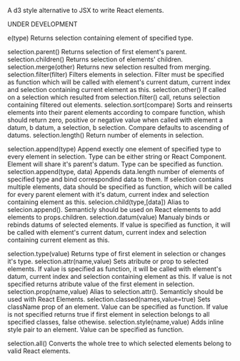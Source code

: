 A d3 style alternative to JSX to write React elements.

UNDER DEVELOPMENT

e(type)
  Returns selection containing element of specified type.

selection.parent()
  Returns selection of first element's parent.
selection.children()
  Returns selection of elements' children.
selection.merge(other)
  Returns new selection resulted from merging.
selection.filter(filter)
  Filters elements in selection. Filter must be specified as function which will be called with element's current datum, current index and selection containing current element as this.
selection.other()
  If called on a selection which resulted from selection.filter() call, retuns selection containing filtered out elements.
selection.sort(compare)
  Sorts and reinserts elements into their parent elements according to compare function, whish should return zero, positive or negative value when called with element a datum, b datum, a selection, b selection. Compare defaults to ascending of datums. 
selection.length()
  Return number of elements in selection.

selection.append(type)
  Append exectly one element of specified type to every element in selection. Type can be either string or React Component. Element will share it's parent's datum. Type can be specified as function.
selection.append(type, data)
  Appends data.length number of elements of specified type and bind correspondind data to them. If selection contains multiple elements, data should be specified as function, which will be called for every parent element with it's datum, current index and selection containing element as this.
selecion.child(type,[data])
  Alias to selecion.append(). Semanticly should be used on React elements to add elements to props.children.
selection.datum(value)
  Manualy binds or rebinds datums of selected elements. If value is specified as function, it will be called with element's current datum, current index and selection containing current element as this.


selection.type(value)
  Returns type of first element in selection or changes it's type.
selection.attr(name,value)
  Sets atribute or prop to selected elements. If value is specified as function, it will be called with element's datum, current index and selection containing element as this. If value is not specified returns atribute value of the first element in selection.
selection.prop(name,value)
  Alias to selection.attr(). Semanticly should be used with React Elements.
selection.classed(names,value=true)
  Sets className prop of an element. Value can be specified as function. If value is not specified returns true if first element in selection belongs to all specified classes, false othewise.
selection.style(name,value)
  Adds inline style pair to an element. Value can be specified as function.

selection.all()
  Converts the whole tree to which selected elements belong to valid React elements.